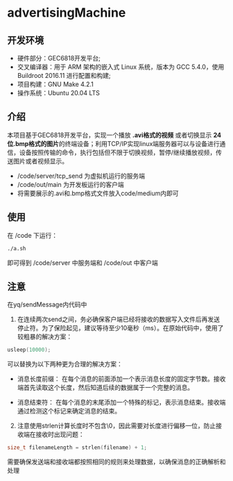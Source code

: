# advertisingMachine

## 开发环境
- 硬件部分：GEC6818开发平台;
- 交叉编译器：用于 ARM 架构的嵌入式 Linux 系统，版本为 GCC 5.4.0，使用 Buildroot 2016.11 进行配置和构建;
- 项目构建：GNU Make 4.2.1
- 操作系统：Ubuntu 20.04 LTS

## 介绍
本项目基于GEC6818开发平台，实现一个播放 **.avi格式的视频** 或者切换显示 **24位.bmp格式的图片**的终端设备；利用TCP/IP实现linux端服务器可以与设备进行通信，设备按照传输的命令，执行包括但不限于切换视频，暂停/继续播放视频，传送图片或者视频显示。
- /code/server/tcp_send 为虚拟机运行的服务端
- /code/out/main 为开发板运行的客户端
- 将需要展示的.avi和.bmp格式文件放入code/medium内即可

## 使用
在 /code 下运行：
```bash
./a.sh
```
即可得到 /code/server 中服务端和 /code/out 中客户端


## 注意
在yq/sendMessage内代码中
1. 在连续两次send之间，务必确保客户端已经将接收的数据写入文件后再发送停止符。为了保险起见，建议等待至少10毫秒（ms）。在原始代码中，使用了较粗暴的解决方案：
```c
usleep(10000);
```
可以替换为以下两种更为合理的解决方案：

- 消息长度前缀： 在每个消息的前面添加一个表示消息长度的固定字节数。接收端首先读取这个长度，然后知道后续的数据属于一个完整的消息。

- 消息结束符： 在每个消息的末尾添加一个特殊的标记，表示消息结束。接收端通过检测这个标记来确定消息的结束。  

2. 注意使用strlen计算长度时不包含\0，因此需要对长度进行偏移一位，防止接收端在接收时出现问题：
```c
size_t filenameLength = strlen(filename) + 1;
```
需要确保发送端和接收端都按照相同的规则来处理数据，以确保消息的正确解析和处理
